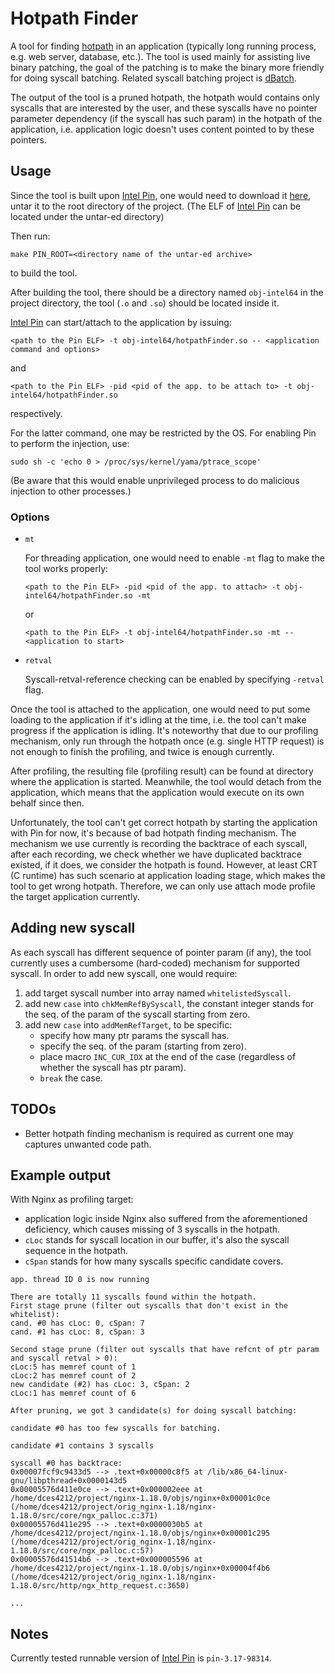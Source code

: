 # Hotpath Finder
A tool for finding [hotpath](https://en.wikipedia.org/wiki/Hot_spot_(computer_programming)) in an application (typically long running process, e.g. web server, database, etc.). The tool is used mainly for assisting live binary patching, the goal of the patching is to make the binary more friendly for doing syscall batching. Related syscall batching project is [dBatch](https://github.com/eecheng87/dBatch).

The output of the tool is a pruned hotpath, the hotpath would contains only syscalls that are interested by the user, and these syscalls have no pointer parameter dependency (if the syscall has such param) in the hotpath of the application, i.e. application logic doesn't uses content pointed to by these pointers.

## Usage
Since the tool is built upon [Intel Pin](https://software.intel.com/content/www/us/en/develop/articles/pin-a-dynamic-binary-instrumentation-tool.html), one would need to download it [here](https://software.intel.com/content/www/us/en/develop/articles/pin-a-binary-instrumentation-tool-downloads.html), untar it to the root directory of the project. (The ELF of [Intel Pin](https://software.intel.com/content/www/us/en/develop/articles/pin-a-dynamic-binary-instrumentation-tool.html) can be located under the untar-ed directory)

Then run:
```
make PIN_ROOT=<directory name of the untar-ed archive>
```
to build the tool.

After building the tool, there should be a directory named `obj-intel64` in the project directory, the tool (`.o` and `.so`) should be located inside it.

[Intel Pin](https://software.intel.com/content/www/us/en/develop/articles/pin-a-dynamic-binary-instrumentation-tool.html) can  start/attach to the application by issuing:
```
<path to the Pin ELF> -t obj-intel64/hotpathFinder.so -- <application command and options>
```
and
```
<path to the Pin ELF> -pid <pid of the app. to be attach to> -t obj-intel64/hotpathFinder.so
```
respectively.

For the latter command, one may be restricted by the OS. For enabling Pin to perform the injection, use:
```
sudo sh -c 'echo 0 > /proc/sys/kernel/yama/ptrace_scope'
```
(Be aware that this would enable unprivileged process to do malicious injection to other processes.)

### Options
- `mt`

    For threading application, one would need to enable `-mt` flag to make the tool works properly:
    ```
    <path to the Pin ELF> -pid <pid of the app. to attach> -t obj-intel64/hotpathFinder.so -mt
    ```
    or
    ```
    <path to the Pin ELF> -t obj-intel64/hotpathFinder.so -mt -- <application to start>
    ```

- `retval`

    Syscall-retval-reference checking can be enabled by specifying `-retval` flag.

Once the tool is attached to the application, one would need to put some loading to the application if it's idling at the time, i.e. the tool can't make progress if the application is idling. It's noteworthy that due to our profiling mechanism, only run through the hotpath once (e.g. single HTTP request) is not enough to finish the profiling, and twice is enough currently.

After profiling, the resulting file (profiling result) can be found at directory where the application is started. Meanwhile, the tool would detach from the application, which means that the application would execute on its own behalf since then.

Unfortunately, the tool can't get correct hotpath by starting the application with Pin for now, it's because of bad hotpath finding mechanism. The mechanism we use currently is recording the backtrace of each syscall, after each recording, we check whether we have duplicated backtrace existed, if it does, we consider the hotpath is found. However, at least CRT (C runtime) has such scenario at application loading stage, which makes the tool to get wrong hotpath. Therefore, we can only use attach mode profile the target application currently.

## Adding new syscall
As each syscall has different sequence of pointer param (if any), the tool currently uses a cumbersome (hard-coded) mechanism for supported syscall. In order to add new syscall, one would require:
1. add target syscall number into array named `whitelistedSyscall`.
2. add new `case` into `chkMemRefBySyscall`, the constant integer stands for the seq. of the param of the syscall starting from zero.
3. add new `case` into `addMemRefTarget`, to be specific:
    - specify how many ptr params the syscall has.
    - specify the seq. of the param (starting from zero).
    - place macro `INC_CUR_IDX` at the end of the case (regardless of whether the syscall has ptr param).
    - `break` the case.

## TODOs
- Better hotpath finding mechanism is required as current one may captures unwanted code path.
## Example output
With Nginx as profiling target:

- application logic inside Nginx also suffered from the aforementioned deficiency, which causes missing of 3 syscalls in the hotpath.
- `cLoc` stands for syscall location in our buffer, it's also the syscall sequence in the hotpath.
- `cSpan` stands for how many syscalls specific candidate covers.

```
app. thread ID 0 is now running

There are totally 11 syscalls found within the hotpath.
First stage prune (filter out syscalls that don't exist in the whitelist):
cand. #0 has cLoc: 0, cSpan: 7
cand. #1 has cLoc: 8, cSpan: 3

Second stage prune (filter out syscalls that have refcnt of ptr param and syscall retval > 0):
cLoc:5 has memref count of 1
cLoc:2 has memref count of 2
new candidate (#2) has cLoc: 3, cSpan: 2
cLoc:1 has memref count of 6

After pruning, we got 3 candidate(s) for doing syscall batching:

candidate #0 has too few syscalls for batching.

candidate #1 contains 3 syscalls

syscall #0 has backtrace:
0x00007fcf9c9433d5 --> .text+0x00000c8f5 at /lib/x86_64-linux-gnu/libpthread+0x0000143d5
0x00005576d411e0ce --> .text+0x000002eee at /home/dces4212/project/nginx-1.18.0/objs/nginx+0x00001c0ce (/home/dces4212/project/orig_nginx-1.18/nginx-1.18.0/src/core/ngx_palloc.c:371)
0x00005576d411e295 --> .text+0x0000030b5 at /home/dces4212/project/nginx-1.18.0/objs/nginx+0x00001c295 (/home/dces4212/project/orig_nginx-1.18/nginx-1.18.0/src/core/ngx_palloc.c:57)
0x00005576d41514b6 --> .text+0x000005596 at /home/dces4212/project/nginx-1.18.0/objs/nginx+0x00004f4b6 (/home/dces4212/project/orig_nginx-1.18/nginx-1.18.0/src/http/ngx_http_request.c:3650)

...
```

## Notes
Currently tested runnable version of [Intel Pin](https://software.intel.com/content/www/us/en/develop/articles/pin-a-dynamic-binary-instrumentation-tool.html) is `pin-3.17-98314`.